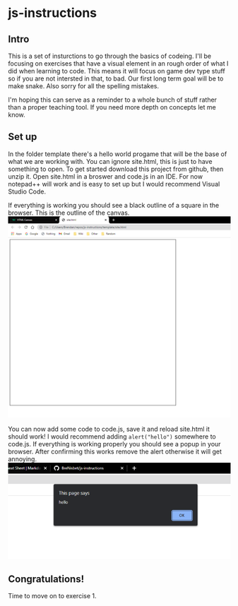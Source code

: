 # js-instructions
## Intro
This is a set of insturctions to go through the basics of codeing. I'll be focusing on exercises that have a visual element in an rough order of what I did when learning to code. This means it will focus on game dev type stuff so if you are not intersted in that, to bad. Our first long term goal will be to make snake. Also sorry for all the spelling mistakes.

I'm hoping this can serve as a reminder to a whole bunch of stuff rather than a proper teaching tool. If you need more depth on concepts let me know. 

## Set up
In the folder template there's a hello world progame that will be the base of what we are working with. You can ignore site.html, this is just to have something to open. To get started download this project from github, then unzip it. Open site.html in a broswer and code.js in an IDE. For now notepad++ will work and is easy to set up but I would recommend Visual Studio Code. 

If everything is working you should see a black outline of a square in the browser. This is the outline of the canvas.
![Outline of canvas](images/blackSquare.PNG)


You can now add some code to code.js, save it and reload site.html it should work! I would recommend adding `alert("hello")` somewhere to code.js. If everything is working properly you should see a popup in your browser. After confirming this works remove the alert otherwise it will get annoying. 
![Hello popup](images/hellopopup.PNG)

## Congratulations! 
Time to move on to exercise 1.
